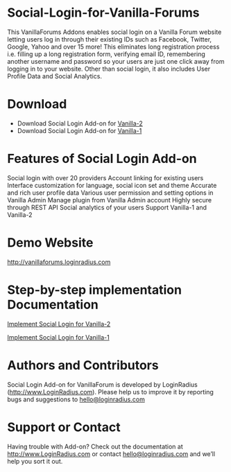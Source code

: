 Social-Login-for-Vanilla-Forums
===============================

This VanillaForums Addons enables social login on a Vanilla Forum website letting users log in through their existing IDs such as Facebook, Twitter, Google, Yahoo and over 15 more! This eliminates long registration process i.e. filling up a long registration form, verifying email ID, remembering another username and password so your users are just one click away from logging in to your website. Other than social login, it also includes User Profile Data and Social Analytics.

Download
===
<ul>
<li>Download Social Login Add-on for <a href="http://loginradius-social-plugins.s3.amazonaws.com/Vanilla2/SocialLogin.zip"> Vanilla-2</a>
</li>
<li>Download Social Login Add-on for <a href="http://loginradius-social-plugins.s3.amazonaws.com/Vanilla1/SocialLogin.zip"> Vanilla-1</a>
</li>
</ul>

Features of Social Login Add-on
===
Social login with over 20 providers
Account linking for existing users
Interface customization for language, social icon set and theme
Accurate and rich user profile data
Various user permission and setting options in Vanilla Admin
Manage plugin from Vanilla Admin account
Highly secure through REST API
Social analytics of your users
Support Vanilla-1 and Vanilla-2

Demo Website
===
http://vanillaforums.loginradius.com

Step-by-step implementation Documentation
===
<a href="http://support.loginradius.com/customer/portal/articles/638461-how-do-i-implement-social-login-on-vanilla-2"  target="_blank">Implement Social Login for Vanilla-2</a>

<a href="http://support.loginradius.com/customer/portal/articles/638463-how-do-i-implement-social-login-on-vanilla-1"  target="_blank">Implement Social Login for Vanilla-1</a>


Authors and Contributors
===
Social Login Add-on for VanillaForum is developed by LoginRadius (http://www.LoginRadius.com). Please help us to improve it by reporting bugs and suggestions to hello@loginradius.com

Support or Contact
===
Having trouble with Add-on? Check out the documentation at http://www.LoginRadius.com or contact hello@loginradius.com and we’ll help you sort it out.
